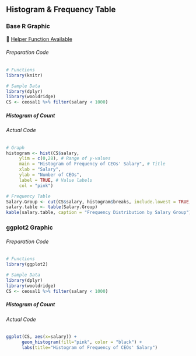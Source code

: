 ## Histogram & Frequency Table
### Base R Graphic
:white_heart: [Helper Function Available](../../[SC]-Descriptive-Analytics/[SC]-Data-Visualisation/[HF]-Histogram-&-Frequency-Table.md)
###### Preparation Code
```r
# Functions
library(knitr)

# Sample Data
library(dplyr)
library(wooldridge)
CS <- ceosal1 %>% filter(salary < 1000)
```
##### Histogram of Count
###### Actual Code
```r
# Graph
histogram <- hist(CS$salary,
     ylim = c(0,28), # Range of y-values
     main = "Histogram of Frequency of CEOs' Salary", # Title
     xlab = "Salary",
     ylab = "Number of CEOs",
     label = TRUE, # Value labels
     col = "pink")

# Frequency Table
Salary.Group <- cut(CS$salary, histogram$breaks, include.lowest = TRUE, right = TRUE)
salary.table <- table(Salary.Group)
kable(salary.table, caption = "Frequency Distribution by Salary Group")
```
### ggplot2 Graphic
###### Preparation Code
```r
# Functions
library(ggplot2)

# Sample Data
library(dplyr)
library(wooldridge)
CS <- ceosal1 %>% filter(salary < 1000)
```
##### Histogram of Count
###### Actual Code
```r
ggplot(CS, aes(x=salary)) +
      geom_histogram(fill="pink", color = "black") +
      labs(title="Histogram of Frequency of CEOs' Salary")
```
